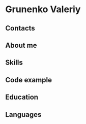 # Grunenko Valeriy
## Contacts

## About me

## Skills

## Code example

## Education

## Languages
